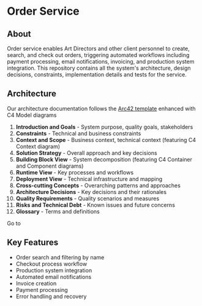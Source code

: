 # Order Service

## About
Order service enables Art Directors and other client personnel to create, search, and check out orders, triggering automated workflows including payment processing, email notifications, invoicing, and production system integration. This repository contains all the system's architecture, design decisions, constraints, implementation details and tests for the service.

## Architecture

Our architecture documentation follows the [Arc42 template](https://arc42.org/overview) enhanced with C4 Model diagrams

1. **Introduction and Goals** - System purpose, quality goals, stakeholders
2. **Constraints** - Technical and business constraints
3. **Context and Scope** - Business context, technical context (featuring C4 Context diagram)
4. **Solution Strategy** - Overall approach and key decisions
5. **Building Block View** - System decomposition (featuring C4 Container and Component diagrams)
6. **Runtime View** - Key processes and workflows
7. **Deployment View** - Technical infrastructure and mapping
8. **Cross-cutting Concepts** - Overarching patterns and approaches
9. **Architecture Decisions** - Key decisions and their rationales
10. **Quality Requirements** - Quality scenarios and measures
11. **Risks and Technical Debt** - Known issues and future concerns
12. **Glossary** - Terms and definitions

Go to 

## Key Features

- Order search and filtering by name
- Checkout process workflow
- Production system integration
- Automated email notifications
- Invoice creation
- Payment processing
- Error handling and recovery